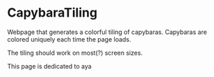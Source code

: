 # CapybaraTiling
Webpage that generates a colorful tiling of capybaras. Capybaras are colored uniquely each time the page loads.

The tiling should work on most(?) screen sizes.

This page is dedicated to aya
